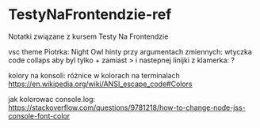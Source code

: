 # TestyNaFrontendzie-ref
Notatki związane z kursem Testy Na Frontendzie


vsc theme Piotrka: Night Owl
hinty przy argumentach zmiennych: wtyczka
code collaps aby byl tylko + zamiast > i nastepnej linijki z klamerka: ?

kolory na konsoli:
różnice w kolorach na terminalach
https://en.wikipedia.org/wiki/ANSI_escape_code#Colors

jak kolorowac console.log:
https://stackoverflow.com/questions/9781218/how-to-change-node-jss-console-font-color
